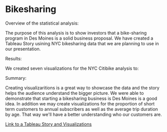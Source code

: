 # Bikesharing

Overview of the statistical analysis:

The purpose of this analysis is to show investors that a bike-sharing program in Des Moines is a solid business proposal. We have created a Tableau Story usining NYC bikesharing data that we are planning to use in our presentation.

Results:

We created seven visualizations for the NYC Citibike analysis to: 






Summary:

Creating visualizaritions is a great way to showcase the data and the story helps the audience understand the bigger picture. We were able to demonstrate that starting a bikesharing business is Des Moines is a good idea.
In addition we may create visualizations for the proportion of short term customers to annual subscribers as well as the average trip duration by age. That way we'll have a better understanding who our customers are. 


[Link to a Tableau Story and Visualizations](https://public.tableau.com/profile/lubi8860#!/)
